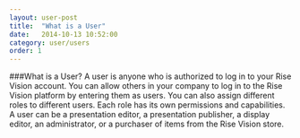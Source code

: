 ```yaml
---
layout: user-post
title:  "What is a User"
date:   2014-10-13 10:52:00
category: user/users
order: 1
---
```



###What is a User?
A user is anyone who is authorized to log in to your Rise Vision account.  You can allow others in your company to log in to the Rise Vision platform by entering them as users.  You can also assign different roles to different users.  Each role has its own permissions and capabilities.  A user can be a presentation editor, a presentation publisher, a display editor, an administrator, or a purchaser of items from the Rise Vision store.


